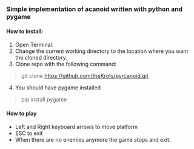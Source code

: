 ### Simple implementation of acanoid written with python and pygame

#### How to install:
1. Open Terminal.
2. Change the current working directory to the location where you want the cloned directory.
3. Clone repo with the following command:
> git clone https://github.com/theKrots/pyrcanoid.git
4. You should have pygame installed
> pip install pygame

#### How to play 
- Left and Right keyboard arrows to move platform
- ESC to exit
- When there are no enemies anymore the game stops and exit.
